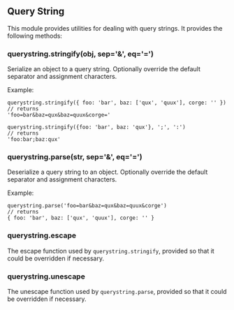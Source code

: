 ## Query String

This module provides utilities for dealing with query strings.
It provides the following methods:

### querystring.stringify(obj, sep='&', eq='=')

Serialize an object to a query string.
Optionally override the default separator and assignment characters.

Example:

    querystring.stringify({ foo: 'bar', baz: ['qux', 'quux'], corge: '' })
    // returns
    'foo=bar&baz=qux&baz=quux&corge='

    querystring.stringify({foo: 'bar', baz: 'qux'}, ';', ':')
    // returns
    'foo:bar;baz:qux'

### querystring.parse(str, sep='&', eq='=')

Deserialize a query string to an object.
Optionally override the default separator and assignment characters.

Example:

    querystring.parse('foo=bar&baz=qux&baz=quux&corge')
    // returns
    { foo: 'bar', baz: ['qux', 'quux'], corge: '' }

### querystring.escape

The escape function used by `querystring.stringify`,
provided so that it could be overridden if necessary.

### querystring.unescape

The unescape function used by `querystring.parse`,
provided so that it could be overridden if necessary.
